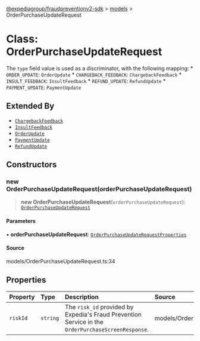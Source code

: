 [@expediagroup/fraudpreventionv2-sdk](../../index.md) > [models](../index.md) > OrderPurchaseUpdateRequest

# Class: OrderPurchaseUpdateRequest

The `type` field value is used as a discriminator, with the following mapping: * `ORDER_UPDATE`: `OrderUpdate` * `CHARGEBACK_FEEDBACK`: `ChargebackFeedback` * `INSULT_FEEDBACK`: `InsultFeedback` * `REFUND_UPDATE`: `RefundUpdate` * `PAYMENT_UPDATE`: `PaymentUpdate`

## Extended By

- [`ChargebackFeedback`](ChargebackFeedback.md)
- [`InsultFeedback`](InsultFeedback.md)
- [`OrderUpdate`](OrderUpdate.md)
- [`PaymentUpdate`](PaymentUpdate.md)
- [`RefundUpdate`](RefundUpdate.md)

## Constructors

### new OrderPurchaseUpdateRequest(orderPurchaseUpdateRequest)

> **new OrderPurchaseUpdateRequest**(`orderPurchaseUpdateRequest`): [`OrderPurchaseUpdateRequest`](OrderPurchaseUpdateRequest.md)

#### Parameters

▪ **orderPurchaseUpdateRequest**: [`OrderPurchaseUpdateRequestProperties`](../interfaces/OrderPurchaseUpdateRequestProperties.md)

#### Source

models/OrderPurchaseUpdateRequest.ts:34

## Properties

| Property | Type | Description | Source |
| :------ | :------ | :------ | :------ |
| `riskId` | `string` | The `risk_id` provided by Expedia\'s Fraud Prevention Service in the `OrderPurchaseScreenResponse`. | models/OrderPurchaseUpdateRequest.ts:32 |
